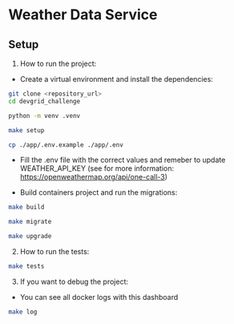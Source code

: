 # Weather Data Service

## Setup

1. How to run the project:

 - Create a virtual environment and install the dependencies:
```bash
git clone <repository_url>
cd devgrid_challenge

python -m venv .venv

make setup

cp ./app/.env.example ./app/.env
````
 - Fill the .env file with the correct values and remeber to update WEATHER_API_KEY (see for more information: https://openweathermap.org/api/one-call-3)

- Build containers project and run the migrations:

```bash
make build

make migrate

make upgrade

````

2. How to run the tests:
```bash
make tests
```

3. If you want to debug the project: 

- You can see all docker logs with this dashboard
   
```bash
make log
```